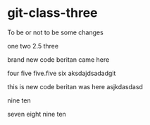 # git-class-three

To be or not to be
some changes

one
two
2.5
three

brand new code
beritan came here

four
five
five.five
six 
aksdajdsadadgit 

this is new code
beritan was here 
asjkdasdasd

nine 
ten

seven
eight
nine 
ten
